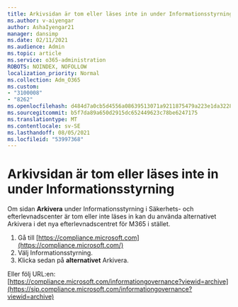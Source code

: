 ```yaml
---
title: Arkivsidan är tom eller läses inte in under Informationsstyrning
ms.author: v-aiyengar
author: AshaIyengar21
manager: dansimp
ms.date: 02/11/2021
ms.audience: Admin
ms.topic: article
ms.service: o365-administration
ROBOTS: NOINDEX, NOFOLLOW
localization_priority: Normal
ms.collection: Adm_O365
ms.custom:
- "3100008"
- "8262"
ms.openlocfilehash: d484d7a0cb5d4556a08639513071a9211875479a223e1da3228c7074fadcf4c8
ms.sourcegitcommit: b5f7da89a650d2915dc652449623c78be6247175
ms.translationtype: MT
ms.contentlocale: sv-SE
ms.lasthandoff: 08/05/2021
ms.locfileid: "53997368"
---
```

# <a name="archive-page-blank-or-not-loading-under-information-governance"></a>Arkivsidan är tom eller läses inte in under Informationsstyrning

Om sidan **Arkivera** under Informationsstyrning i Säkerhets- och efterlevnadscenter  är tom eller inte läses in kan du använda alternativet Arkivera i det nya efterlevnadscentret för M365 i stället.

1. Gå till [https://compliance.microsoft.com](https://compliance.microsoft.com/)
1. Välj Informationsstyrning.
1. Klicka sedan på **alternativet** Arkivera.

Eller följ URL:en: [https://compliance.microsoft.com/informationgovernance?viewid=archive](https://sip.compliance.microsoft.com/informationgovernance?viewid=archive)